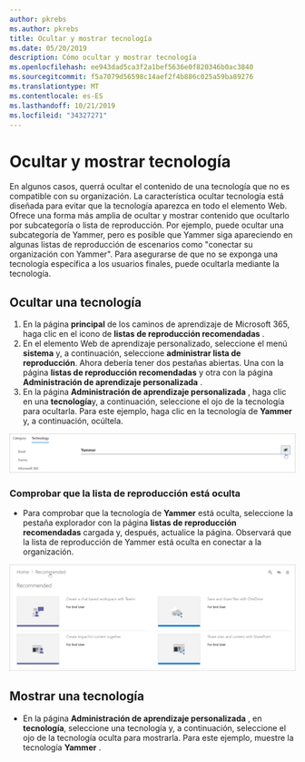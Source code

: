 ```yaml
---
author: pkrebs
ms.author: pkrebs
title: Ocultar y mostrar tecnología
ms.date: 05/20/2019
description: Cómo ocultar y mostrar tecnología
ms.openlocfilehash: ee943dad5ca3f2a1bef5636e0f820346b0ac3840
ms.sourcegitcommit: f5a7079d56598c14aef2f4b886c025a59ba89276
ms.translationtype: MT
ms.contentlocale: es-ES
ms.lasthandoff: 10/21/2019
ms.locfileid: "34327271"
---
```

# <a name="hide-and-show-technology"></a>Ocultar y mostrar tecnología

En algunos casos, querrá ocultar el contenido de una tecnología que no es compatible con su organización. La característica ocultar tecnología está diseñada para evitar que la tecnología aparezca en todo el elemento Web. Ofrece una forma más amplia de ocultar y mostrar contenido que ocultarlo por subcategoría o lista de reproducción. Por ejemplo, puede ocultar una subcategoría de Yammer, pero es posible que Yammer siga apareciendo en algunas listas de reproducción de escenarios como "conectar su organización con Yammer". Para asegurarse de que no se exponga una tecnología específica a los usuarios finales, puede ocultarla mediante la tecnología. 

## <a name="hide-a-technology"></a>Ocultar una tecnología

1. En la página **principal** de los caminos de aprendizaje de Microsoft 365, haga clic en el icono de **listas de reproducción recomendadas** .
2. En el elemento Web de aprendizaje personalizado, seleccione el menú **sistema** y, a continuación, seleccione **administrar lista de reproducción**. Ahora debería tener dos pestañas abiertas. Una con la página **listas de reproducción recomendadas** y otra con la página **Administración de aprendizaje personalizada** . 
3. En la página **Administración de aprendizaje personalizada** , haga clic en una **tecnología**y, a continuación, seleccione el ojo de la tecnología para ocultarla. Para este ejemplo, haga clic en la tecnología de **Yammer** y, a continuación, ocúltela.  

![CG-hidetech. png](media/cg-hidetech.png)

### <a name="verify-the-playlist-is-hidden"></a>Comprobar que la lista de reproducción está oculta
- Para comprobar que la tecnología de **Yammer** está oculta, seleccione la pestaña explorador con la página **listas de reproducción recomendadas** cargada y, después, actualice la página. Observará que la lista de reproducción de Yammer está oculta en conectar a la organización. 

![CG-hidetechrefresh. png](media/cg-hidetechrefresh.png)

## <a name="unhide-a-technology"></a>Mostrar una tecnología

- En la página **Administración de aprendizaje personalizada** , en **tecnología**, seleccione una tecnología y, a continuación, seleccione el ojo de la tecnología oculta para mostrarla. Para este ejemplo, muestre la tecnología **Yammer** . 